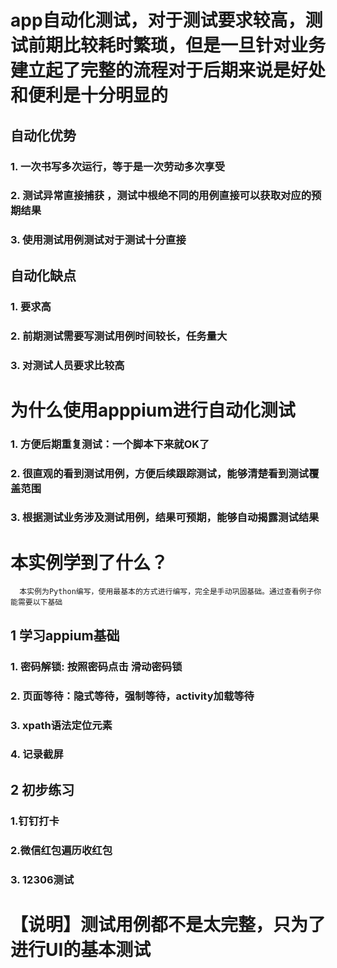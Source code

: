 # app自动化测试，对于测试要求较高，测试前期比较耗时繁琐，但是一旦针对业务建立起了完整的流程对于后期来说是好处和便利是十分明显的
## 自动化优势
### 1. 一次书写多次运行，等于是一次劳动多次享受
### 2. 测试异常直接捕获 ，测试中根绝不同的用例直接可以获取对应的预期结果
### 3. 使用测试用例测试对于测试十分直接
## 自动化缺点
### 1. 要求高
### 2. 前期测试需要写测试用例时间较长，任务量大
### 3. 对测试人员要求比较高

# 为什么使用apppium进行自动化测试
### 1. 方便后期重复测试：一个脚本下来就OK了
### 2. 很直观的看到测试用例，方便后续跟踪测试，能够清楚看到测试覆盖范围
### 3. 根据测试业务涉及测试用例，结果可预期，能够自动揭露测试结果

# 本实例学到了什么？
```
  本实例为Python编写，使用最基本的方式进行编写，完全是手动巩固基础。通过查看例子你能需要以下基础
```
## 1 学习appium基础
### 1. 密码解锁: 按照密码点击 滑动密码锁
### 2. 页面等待：隐式等待，强制等待，activity加载等待
### 3. xpath语法定位元素
### 4. 记录截屏

## 2 初步练习
### 1.钉钉打卡
### 2.微信红包遍历收红包
### 3. 12306测试
# 【说明】测试用例都不是太完整，只为了进行UI的基本测试

